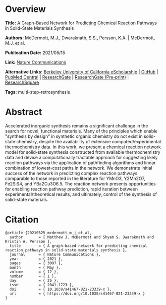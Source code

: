 # Overview
**Title:**
A Graph-Based Network for Predicting Chemical Reaction Pathways in Solid-State Materials Synthesis

**Authors:**
McDermott, M.J., Dwaraknath, S.S., Persson, K.A. |
McDermott, M.J. et al.

**Publication Date:**
2021/05/15

**Link:**
[Nature Communications](https://www.nature.com/articles/s41467-021-23339-x)

**Alternative Links:**
[Berkeley University of California eScholarship](https://escholarship.org/uc/item/1td7g831) |
[GitHub](https://github.com/materialsproject/reaction-network) |
[PubMed Central](https://pmc.ncbi.nlm.nih.gov/articles/PMC8149458) |
[ResearchGate](https://www.researchgate.net/publication/351843425_A_graph-based_network_for_predicting_chemical_reaction_pathways_in_solid-state_materials_synthesis) |
[ResearchGate (Pre-print)](https://www.researchgate.net/publication/342582491_A_graph-based_network_for_predicting_chemical_reaction_pathways_in_solid-state_materials_synthesis) |
[ResearchSquare](https://www.researchsquare.com/article/rs-38000/v1)

**Tags:**
multi-step-retrosynthesis


# Abstract
Accelerated inorganic synthesis remains a significant challenge in the search for novel, functional materials.
Many of the principles which enable "synthesis by design" in synthetic organic chemistry do not exist in solid-state chemistry, despite the availability of extensive computed/experimental thermochemistry data.
In this work, we present a chemical reaction network model for solid-state synthesis constructed from available thermochemistry data and devise a computationally tractable approach for suggesting likely reaction pathways via the application of pathfinding algorithms and linear combination of lowest-cost paths in the network.
We demonstrate initial success of the network in predicting complex reaction pathways comparable to those reported in the literature for YMnO3, Y2Mn2O7, Fe2SiS4, and YBa2Cu3O6.5.
The reaction network presents opportunities for enabling reaction pathway prediction, rapid iteration between experimental/theoretical results, and ultimately, control of the synthesis of solid-state materials.


# Citation
```
@article {20210525_mcdermott_m_j_et_al,
  author       = { Matthew J. McDermott and Shyam S. Dwaraknath and Kristin A. Persson },
  title        = { A graph-based network for predicting chemical reaction pathways in solid-state materials synthesis },
  journal      = { Nature Communications },
  year         = { 2021 },
  pages        = { 3097 },
  month        = { May },
  volume       = { 12 },
  number       = { 1 },
  day          = { 25 },
  issn         = { 2041-1723 },
  doi          = { 10.1038/s41467-021-23339-x },
  url          = { https://doi.org/10.1038/s41467-021-23339-x }
}
```
